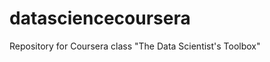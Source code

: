 datasciencecoursera
===================

Repository for Coursera class "The Data Scientist's Toolbox"
